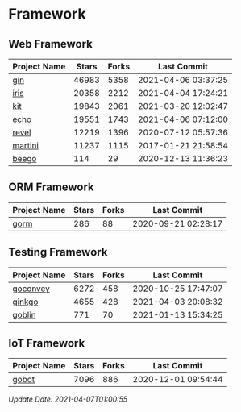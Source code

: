 # Framework

## Web Framework
| Project Name | Stars | Forks | Last Commit |
| ------------ | ----- | ----- | ----------- |
| [gin](https://github.com/gin-gonic/gin) | 46983 | 5358 | 2021-04-06 03:37:25 |
| [iris](https://github.com/kataras/iris) | 20358 | 2212 | 2021-04-04 17:24:21 |
| [kit](https://github.com/go-kit/kit) | 19843 | 2061 | 2021-03-20 12:02:47 |
| [echo](https://github.com/labstack/echo) | 19551 | 1743 | 2021-04-06 07:12:00 |
| [revel](https://github.com/revel/revel) | 12219 | 1396 | 2020-07-12 05:57:36 |
| [martini](https://github.com/go-martini/martini) | 11237 | 1115 | 2017-01-21 21:58:54 |
| [beego](https://github.com/astaxie/beego) | 114 | 29 | 2020-12-13 11:36:23 |

## ORM Framework
| Project Name | Stars | Forks | Last Commit |
| ------------ | ----- | ----- | ----------- |
| [gorm](https://github.com/jinzhu/gorm) | 286 | 88 | 2020-09-21 02:28:17 |

## Testing Framework
| Project Name | Stars | Forks | Last Commit |
| ------------ | ----- | ----- | ----------- |
| [goconvey](https://github.com/smartystreets/goconvey) | 6272 | 458 | 2020-10-25 17:47:07 |
| [ginkgo](https://github.com/onsi/ginkgo) | 4655 | 428 | 2021-04-03 20:08:32 |
| [goblin](https://github.com/franela/goblin) | 771 | 70 | 2021-01-13 15:34:25 |

## IoT Framework
| Project Name | Stars | Forks | Last Commit |
| ------------ | ----- | ----- | ----------- |
| [gobot](https://github.com/hybridgroup/gobot) | 7096 | 886 | 2020-12-01 09:54:44 |

*Update Date: 2021-04-07T01:00:55*